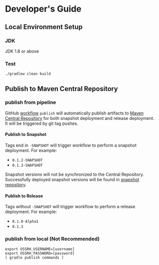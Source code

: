 # Developer's Guide

## Local Environment Setup

### JDK

JDK 1.8 or above

### Test

```shell
./gradlew clean build
```

## Publish to Maven Central Repository

### publish from pipeline

GitHub [workflow][publish-workflow] `publish` will automatically publish artifacts
to [Maven Central Repository][maven-central-repository] for both snapshot deployment and release deployment.
It will be triggered by git tag pushes.

[publish-workflow]: https://github.com/easymodeling/easy-modeling/actions/workflows/publish.yml

[maven-central-repository]: https://central.sonatype.dev/search?q=easymodeling

#### Publish to Snapshot

Tags end in `-SNAPSHOT` will trigger workflow to perform a snapshot deployment.
For example:

- `0.1.2-SNAPSHOT`
- `0.1.3-SNAPSHOT`

Snapshot versions will not be synchronized to the Central Repository.
Successfully deployed snapshot versions will be found in [snapshot repository][maven snapshot repo].

#### Publish to Release

Tags without `-SNAPSHOT` will trigger workflow to perform a release deployment.
For example:

- `0.1.0-Alpha1`
- `0.1.3`

[maven snapshot repo]: https://s01.oss.sonatype.org/content/repositories/snapshots/

### publish from local (Not Recommended)

```shell
export OSSRH_USERNAME=[username]
export OSSRH_PASSWORD=[password]
[ gradle publish commands ]
```
